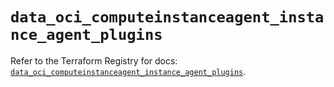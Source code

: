 # `data_oci_computeinstanceagent_instance_agent_plugins`

Refer to the Terraform Registry for docs: [`data_oci_computeinstanceagent_instance_agent_plugins`](https://registry.terraform.io/providers/hashicorp/oci/7.19.0/docs/data-sources/computeinstanceagent_instance_agent_plugins).
